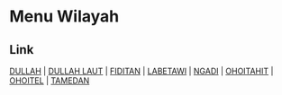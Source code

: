 # Menu Wilayah

## Link

[DULLAH](https://github.com/gigit-pemilu/pemilu-2024-81-maluku/tree/main/pileg-dpr/hitung-suara/sub/81-maluku/sub/72-kota-tual/sub/01-pulau-dullah-utara/sub/2003-dullah)
 | 
[DULLAH LAUT](https://github.com/gigit-pemilu/pemilu-2024-81-maluku/tree/main/pileg-dpr/hitung-suara/sub/81-maluku/sub/72-kota-tual/sub/01-pulau-dullah-utara/sub/2008-dullah-laut)
 | 
[FIDITAN](https://github.com/gigit-pemilu/pemilu-2024-81-maluku/tree/main/pileg-dpr/hitung-suara/sub/81-maluku/sub/72-kota-tual/sub/01-pulau-dullah-utara/sub/2001-fiditan)
 | 
[LABETAWI](https://github.com/gigit-pemilu/pemilu-2024-81-maluku/tree/main/pileg-dpr/hitung-suara/sub/81-maluku/sub/72-kota-tual/sub/01-pulau-dullah-utara/sub/2004-labetawi)
 | 
[NGADI](https://github.com/gigit-pemilu/pemilu-2024-81-maluku/tree/main/pileg-dpr/hitung-suara/sub/81-maluku/sub/72-kota-tual/sub/01-pulau-dullah-utara/sub/2002-ngadi)
 | 
[OHOITAHIT](https://github.com/gigit-pemilu/pemilu-2024-81-maluku/tree/main/pileg-dpr/hitung-suara/sub/81-maluku/sub/72-kota-tual/sub/01-pulau-dullah-utara/sub/2006-ohoitahit)
 | 
[OHOITEL](https://github.com/gigit-pemilu/pemilu-2024-81-maluku/tree/main/pileg-dpr/hitung-suara/sub/81-maluku/sub/72-kota-tual/sub/01-pulau-dullah-utara/sub/2007-ohoitel)
 | 
[TAMEDAN](https://github.com/gigit-pemilu/pemilu-2024-81-maluku/tree/main/pileg-dpr/hitung-suara/sub/81-maluku/sub/72-kota-tual/sub/01-pulau-dullah-utara/sub/2005-tamedan)

